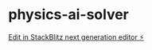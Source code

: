 # physics-ai-solver

[Edit in StackBlitz next generation editor ⚡️](https://stackblitz.com/~/github.com/bloggz703/physics-ai-solver)